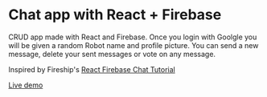 # Chat app with React + Firebase

CRUD app made with React and Firebase. Once you login with Goolgle you will be given a random Robot name and profile picture. You can send a new message, delete your sent messages or vote on any message.

Inspired by Fireship's [React Firebase Chat Tutorial](https://youtu.be/zQyrwxMPm88)

[Live demo](https://robo-chat.netlify.app/)
